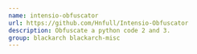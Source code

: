 ```yaml
---
name: intensio-obfuscator
url: https://github.com/Hnfull/Intensio-Obfuscator
description: Obfuscate a python code 2 and 3.
group: blackarch blackarch-misc
---
```

